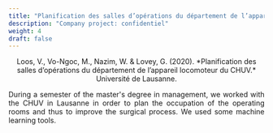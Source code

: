 ```yaml
---
title: "Planification des salles d’opérations du département de l’appareil locomoteur du CHUV."
description: "Company project: confidentiel"
weight: 4
draft: false
---
```


<center> Loos, V., Vo-Ngoc, M., Nazim, W. & Lovey, G. (2020). *Planification des salles d’opérations du département de l’appareil locomoteur du CHUV.* Université de Lausanne.</p></center>

<p style="text-align:justify;">During a semester of the master's degree in management, we worked with the CHUV in Lausanne in order to plan the occupation of the operating rooms and thus to improve the surgical process. We used some machine learning tools.</p> 
